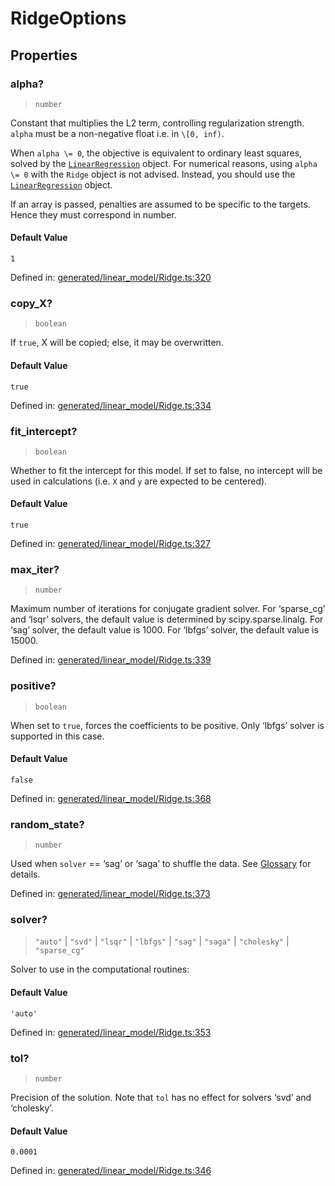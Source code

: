 # RidgeOptions

## Properties

### alpha?

> `number`

Constant that multiplies the L2 term, controlling regularization strength. `alpha` must be a non-negative float i.e. in `\[0, inf)`.

When `alpha \= 0`, the objective is equivalent to ordinary least squares, solved by the [`LinearRegression`](sklearn.linear_model.LinearRegression.html#sklearn.linear_model.LinearRegression "sklearn.linear_model.LinearRegression") object. For numerical reasons, using `alpha \= 0` with the `Ridge` object is not advised. Instead, you should use the [`LinearRegression`](sklearn.linear_model.LinearRegression.html#sklearn.linear_model.LinearRegression "sklearn.linear_model.LinearRegression") object.

If an array is passed, penalties are assumed to be specific to the targets. Hence they must correspond in number.

#### Default Value

`1`

Defined in:  [generated/linear\_model/Ridge.ts:320](https://github.com/transitive-bullshit/scikit-learn-ts/blob/122b3c0/packages/sklearn/src/generated/linear_model/Ridge.ts#L320)

### copy\_X?

> `boolean`

If `true`, X will be copied; else, it may be overwritten.

#### Default Value

`true`

Defined in:  [generated/linear\_model/Ridge.ts:334](https://github.com/transitive-bullshit/scikit-learn-ts/blob/122b3c0/packages/sklearn/src/generated/linear_model/Ridge.ts#L334)

### fit\_intercept?

> `boolean`

Whether to fit the intercept for this model. If set to false, no intercept will be used in calculations (i.e. `X` and `y` are expected to be centered).

#### Default Value

`true`

Defined in:  [generated/linear\_model/Ridge.ts:327](https://github.com/transitive-bullshit/scikit-learn-ts/blob/122b3c0/packages/sklearn/src/generated/linear_model/Ridge.ts#L327)

### max\_iter?

> `number`

Maximum number of iterations for conjugate gradient solver. For ‘sparse\_cg’ and ‘lsqr’ solvers, the default value is determined by scipy.sparse.linalg. For ‘sag’ solver, the default value is 1000. For ‘lbfgs’ solver, the default value is 15000.

Defined in:  [generated/linear\_model/Ridge.ts:339](https://github.com/transitive-bullshit/scikit-learn-ts/blob/122b3c0/packages/sklearn/src/generated/linear_model/Ridge.ts#L339)

### positive?

> `boolean`

When set to `true`, forces the coefficients to be positive. Only ‘lbfgs’ solver is supported in this case.

#### Default Value

`false`

Defined in:  [generated/linear\_model/Ridge.ts:368](https://github.com/transitive-bullshit/scikit-learn-ts/blob/122b3c0/packages/sklearn/src/generated/linear_model/Ridge.ts#L368)

### random\_state?

> `number`

Used when `solver` == ‘sag’ or ‘saga’ to shuffle the data. See [Glossary](../../glossary.html#term-random_state) for details.

Defined in:  [generated/linear\_model/Ridge.ts:373](https://github.com/transitive-bullshit/scikit-learn-ts/blob/122b3c0/packages/sklearn/src/generated/linear_model/Ridge.ts#L373)

### solver?

> `"auto"` \| `"svd"` \| `"lsqr"` \| `"lbfgs"` \| `"sag"` \| `"saga"` \| `"cholesky"` \| `"sparse_cg"`

Solver to use in the computational routines:

#### Default Value

`'auto'`

Defined in:  [generated/linear\_model/Ridge.ts:353](https://github.com/transitive-bullshit/scikit-learn-ts/blob/122b3c0/packages/sklearn/src/generated/linear_model/Ridge.ts#L353)

### tol?

> `number`

Precision of the solution. Note that `tol` has no effect for solvers ‘svd’ and ‘cholesky’.

#### Default Value

`0.0001`

Defined in:  [generated/linear\_model/Ridge.ts:346](https://github.com/transitive-bullshit/scikit-learn-ts/blob/122b3c0/packages/sklearn/src/generated/linear_model/Ridge.ts#L346)
